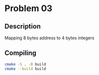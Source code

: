 # Problem 03

## Description

Mapping 8 bytes address to 4 bytes integers

## Compiling

```bash
cmake -S . -B build
cmake --build build
```
